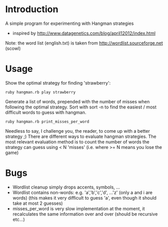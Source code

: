 # Introduction

A simple program for experimenting with Hangman strategies
* inspired by http://www.datagenetics.com/blog/april12012/index.html

Note: the word list (english.txt) is taken from http://wordlist.sourceforge.net (scowl)

# Usage

Show the optimal strategy for finding 'strawberry':

    ruby hangman.rb play strawberry

Generate a list of words, prepended with the number of misses when following the optimal strategy. Sort with sort -n to find the easiest / most difficult words to guess with hangman.

    ruby hangman.rb print_misses_per_word

Needless to say, I challenge you, the reader, to come up with a better strategy ;)
There are different ways to evaluate hangman strategies. The most relevant evaluation method is to count the number of words the strategy can guess using < N 'misses' (i.e. where >= N means you lose the game)

# Bugs

* Wordlist cleanup simply drops accents, symbols, ...
* Wordlist contains non-words: e.g. 'a','b','c','d', ...'z' (only a and i are words)
  (this makes it very difficult to guess 'a', even though it should take at most 2 guesses)
* misses_per_word is very slow implementation at the moment, it recalculates the same information over and over (should be recursive etc...)